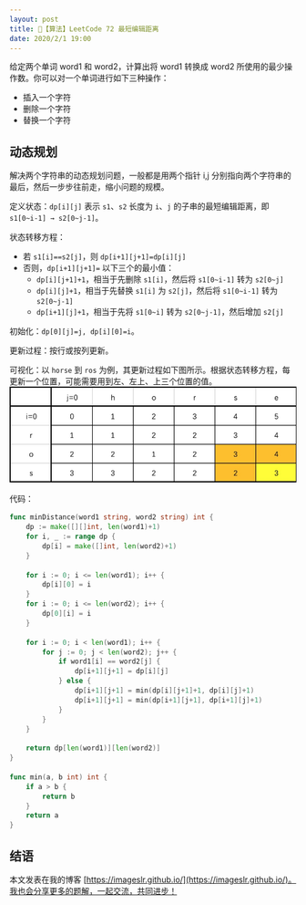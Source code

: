 ```yaml
---
layout: post
title: 📝【算法】LeetCode 72 最短编辑距离
date: 2020/2/1 19:00
---
```


给定两个单词 word1 和 word2，计算出将 word1 转换成 word2 所使用的最少操作数。你可以对一个单词进行如下三种操作：
* 插入一个字符
* 删除一个字符
* 替换一个字符

## 动态规划
解决两个字符串的动态规划问题，一般都是用两个指针 i,j 分别指向两个字符串的最后，然后一步步往前走，缩小问题的规模。

定义状态：`dp[i][j]` 表示 `s1`、`s2` 长度为 `i`、`j` 的子串的最短编辑距离，即 `s1[0~i-1] → s2[0~j-1]`。

状态转移方程：
* 若 `s1[i]==s2[j]`，则 `dp[i+1][j+1]=dp[i][j]`
* 否则，`dp[i+1][j+1]=` 以下三个的最小值：
    * `dp[i][j+1]+1`，相当于先删除 `s1[i]`，然后将 `s1[0~i-1]` 转为 `s2[0~j]`
    * `dp[i][j]+1`，相当于先替换 `s1[i]` 为 `s2[j]`，然后将 `s1[0~i-1]` 转为 `s2[0~j-1]`
    * `dp[i+1][j]+1`，相当于先将 `s1[0~i]` 转为 `s2[0~j-1]`，然后增加 `s2[j]`

初始化：`dp[0][j]=j, dp[i][0]=i`。

更新过程：按行或按列更新。

可视化：以 `horse` 到 `ros` 为例，其更新过程如下图所示。根据状态转移方程，每更新一个位置，可能需要用到左、左上、上三个位置的值。
![-w456](/media/15805580498571.jpg)

代码：
```go
func minDistance(word1 string, word2 string) int {
	dp := make([][]int, len(word1)+1)
	for i, _ := range dp {
		dp[i] = make([]int, len(word2)+1)
	}

	for i := 0; i <= len(word1); i++ {
		dp[i][0] = i
	}
	for i := 0; i <= len(word2); i++ {
		dp[0][i] = i
	}

	for i := 0; i < len(word1); i++ {
		for j := 0; j < len(word2); j++ {
			if word1[i] == word2[j] {
				dp[i+1][j+1] = dp[i][j]
			} else {
				dp[i+1][j+1] = min(dp[i][j+1]+1, dp[i][j]+1)
				dp[i+1][j+1] = min(dp[i+1][j+1], dp[i+1][j]+1)
			}
		}
	}

	return dp[len(word1)][len(word2)]
}

func min(a, b int) int {
	if a > b {
		return b
	}
	return a
}
```

## 结语
本文发表在我的博客 [https://imageslr.github.io/](https://imageslr.github.io/)。我也会分享更多的题解，一起交流，共同进步！
